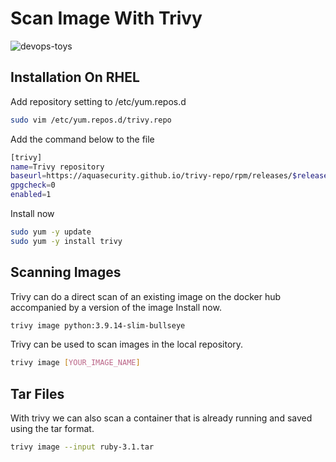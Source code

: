 # Scan Image With Trivy

![devops-toys](../images/logo-trivy.png)

## Installation On RHEL

Add repository setting to /etc/yum.repos.d

```bash
sudo vim /etc/yum.repos.d/trivy.repo
```

Add the command below to the file

```bash
[trivy]
name=Trivy repository
baseurl=https://aquasecurity.github.io/trivy-repo/rpm/releases/$releasever/$basearch/
gpgcheck=0
enabled=1
```

Install now

```bash
sudo yum -y update
sudo yum -y install trivy
```

## Scanning Images

Trivy can do a direct scan of an existing image on the docker hub accompanied by a version of the image
Install now.

```bash
trivy image python:3.9.14-slim-bullseye
```

Trivy can be used to scan images in the local repository.

```bash
trivy image [YOUR_IMAGE_NAME]
```

## Tar Files

With trivy we can also scan a container that is already running and saved using the tar format.

```bash
trivy image --input ruby-3.1.tar
```
